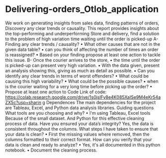 # Delivering-orders_Otlob_application
We work on generating insights from sales data, finding patterns of orders, Discovery any clear trends or causality. This report provides insights about the top-performing and underperforming Store and delivery, find a solution to the problem of high variation time waiting until the order is picked-up
A- Finding any clear trends / causality?
• What other causes that are not in the given data table?
• can you think of affecting the number of times an order is reassigned?
• Based on your finding propose at least one action to tackle this issue.
B- Once the courier arrives to the store,
• the time until the order is picked-up can present very high variation.
• With the data given, present an analysis showing this, giving as much as detail as
possible.
• Can you identify any clear trends in terms of worst offenders?
• What could be causing this high variability?
• What could be the possible causes?
• when is the courier waiting for a very long time before picking up the order?
• Propose at least one action to
Code
Link of code:
https://colab.research.google.com/drive/1s0jslFy8e4K085XaISe9M4eKr54aZX5c?usp=sharin
g
Dependences
The main dependencies for the project are Tableau, Excel, and Python data analysis libraries.
Guiding questions
What tools are you choosing and why?
• I'm using Tableau, Excel tools Because of the small dataset. And Python for this
effective cleaning process of data.
Have you ensured your data’s integrity?
Yes, the data is consistent throughout the columns.
What steps I have taken to ensure that your data is clean?
• First the missing values where removed, then the columns formatted to their correct
format.
How can you verify that your data is clean and ready to analyze?
• Yes, it's all documented in this python notebook.
• Document the cleaning process.
